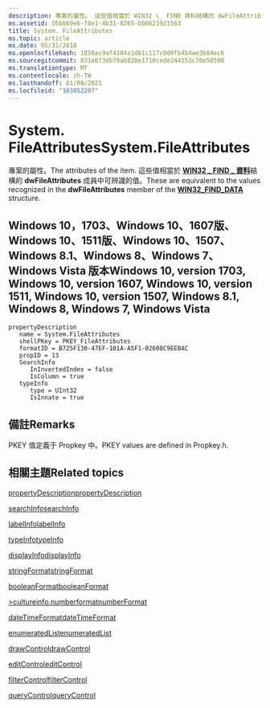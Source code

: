 ```yaml
---
description: 專案的屬性。 這些值相當於 WIN32 \_ FIND 資料結構的 dwFileAttributes 成員中可辨識的值 \_ 。
ms.assetid: 55b669e6-f8e1-4b31-8265-bb0621921563
title: System. FileAttributes
ms.topic: article
ms.date: 05/31/2018
ms.openlocfilehash: 1856ac9af4104a1d61c117c0d0fb4b4ae3b84ec6
ms.sourcegitcommit: 831e8f3db78ab820e1710cede244553c70e50500
ms.translationtype: MT
ms.contentlocale: zh-TW
ms.lasthandoff: 01/08/2021
ms.locfileid: "103852207"
---
```

# <a name="systemfileattributes"></a><span data-ttu-id="5da90-104">System. FileAttributes</span><span class="sxs-lookup"><span data-stu-id="5da90-104">System.FileAttributes</span></span>

<span data-ttu-id="5da90-105">專案的屬性。</span><span class="sxs-lookup"><span data-stu-id="5da90-105">The attributes of the item.</span></span> <span data-ttu-id="5da90-106">這些值相當於 [**WIN32 \_ FIND \_ 資料**](/windows/win32/api/minwinbase/ns-minwinbase-win32_find_dataa)結構的 **dwFileAttributes** 成員中可辨識的值。</span><span class="sxs-lookup"><span data-stu-id="5da90-106">These are equivalent to the values recognized in the **dwFileAttributes** member of the [**WIN32\_FIND\_DATA**](/windows/win32/api/minwinbase/ns-minwinbase-win32_find_dataa) structure.</span></span>

## <a name="windows-10-version-1703-windows-10-version-1607-windows-10-version-1511-windows-10-version-1507-windows-81-windows-8-windows-7-windows-vista"></a><span data-ttu-id="5da90-107">Windows 10，1703、Windows 10、1607版、Windows 10、1511版、Windows 10、1507、Windows 8.1、Windows 8、Windows 7、Windows Vista 版本</span><span class="sxs-lookup"><span data-stu-id="5da90-107">Windows 10, version 1703, Windows 10, version 1607, Windows 10, version 1511, Windows 10, version 1507, Windows 8.1, Windows 8, Windows 7, Windows Vista</span></span>

```
propertyDescription
   name = System.FileAttributes
   shellPKey = PKEY_FileAttributes
   formatID = B725F130-47EF-101A-A5F1-02608C9EEBAC
   propID = 13
   SearchInfo
      InInvertedIndex = false
      IsColumn = true
   typeInfo
      type = UInt32
      IsInnate = true
```

## <a name="remarks"></a><span data-ttu-id="5da90-108">備註</span><span class="sxs-lookup"><span data-stu-id="5da90-108">Remarks</span></span>

<span data-ttu-id="5da90-109">PKEY 值定義于 Propkey 中。</span><span class="sxs-lookup"><span data-stu-id="5da90-109">PKEY values are defined in Propkey.h.</span></span>

## <a name="related-topics"></a><span data-ttu-id="5da90-110">相關主題</span><span class="sxs-lookup"><span data-stu-id="5da90-110">Related topics</span></span>

<dl> <dt>

[<span data-ttu-id="5da90-111">propertyDescription</span><span class="sxs-lookup"><span data-stu-id="5da90-111">propertyDescription</span></span>](./propdesc-schema-propertydescription.md)
</dt> <dt>

[<span data-ttu-id="5da90-112">searchInfo</span><span class="sxs-lookup"><span data-stu-id="5da90-112">searchInfo</span></span>](./propdesc-schema-searchinfo.md)
</dt> <dt>

[<span data-ttu-id="5da90-113">labelInfo</span><span class="sxs-lookup"><span data-stu-id="5da90-113">labelInfo</span></span>](./propdesc-schema-labelinfo.md)
</dt> <dt>

[<span data-ttu-id="5da90-114">typeInfo</span><span class="sxs-lookup"><span data-stu-id="5da90-114">typeInfo</span></span>](./propdesc-schema-typeinfo.md)
</dt> <dt>

[<span data-ttu-id="5da90-115">displayInfo</span><span class="sxs-lookup"><span data-stu-id="5da90-115">displayInfo</span></span>](./propdesc-schema-displayinfo.md)
</dt> <dt>

[<span data-ttu-id="5da90-116">stringFormat</span><span class="sxs-lookup"><span data-stu-id="5da90-116">stringFormat</span></span>](./propdesc-schema-stringformat.md)
</dt> <dt>

[<span data-ttu-id="5da90-117">booleanFormat</span><span class="sxs-lookup"><span data-stu-id="5da90-117">booleanFormat</span></span>](./propdesc-schema-booleanformat.md)
</dt> <dt>

[<span data-ttu-id="5da90-118">>cultureinfo.numberformat</span><span class="sxs-lookup"><span data-stu-id="5da90-118">numberFormat</span></span>](./propdesc-schema-numberformat.md)
</dt> <dt>

[<span data-ttu-id="5da90-119">dateTimeFormat</span><span class="sxs-lookup"><span data-stu-id="5da90-119">dateTimeFormat</span></span>](./propdesc-schema-datetimeformat.md)
</dt> <dt>

[<span data-ttu-id="5da90-120">enumeratedList</span><span class="sxs-lookup"><span data-stu-id="5da90-120">enumeratedList</span></span>](./propdesc-schema-enumeratedlist.md)
</dt> <dt>

[<span data-ttu-id="5da90-121">drawControl</span><span class="sxs-lookup"><span data-stu-id="5da90-121">drawControl</span></span>](./propdesc-schema-drawcontrol.md)
</dt> <dt>

[<span data-ttu-id="5da90-122">editControl</span><span class="sxs-lookup"><span data-stu-id="5da90-122">editControl</span></span>](./propdesc-schema-editcontrol.md)
</dt> <dt>

[<span data-ttu-id="5da90-123">filterControl</span><span class="sxs-lookup"><span data-stu-id="5da90-123">filterControl</span></span>](./propdesc-schema-filtercontrol.md)
</dt> <dt>

[<span data-ttu-id="5da90-124">queryControl</span><span class="sxs-lookup"><span data-stu-id="5da90-124">queryControl</span></span>](./propdesc-schema-querycontrol.md)
</dt> </dl>

 

 

